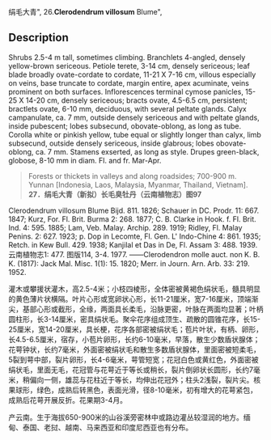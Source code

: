 绢毛大青",
26.**Clerodendrum villosum** Blume",

## Description
Shrubs 2.5-4 m tall,  sometimes  climbing.  Branchlets 4-angled,  densely  yellow-brown  sericeous.  Petiole terete, 3-14 cm, densely sericeous; leaf blade broadly ovate-cordate to cordate, 11-21 X 7-16 cm, villous especially on veins, base truncate to cordate, margin entire, apex acuminate, veins prominent on both surfaces. Inflorescences terminal cymose panicles, 15-25 X 14-20 cm, densely sericeous; bracts ovate, 4.5-6.5 cm, persistent; bractlets ovate, 6-10 mm, deciduous, with several peltate glands. Calyx campanulate, ca. 7 mm, outside densely sericeous and with peltate glands, inside pubescent; lobes subsecund, obovate-oblong, as long as tube. Corolla white or pinkish yellow, tube equal or slightly longer than calyx, limb subsecund, outside densely sericeous, inside glabrous; lobes obovate-oblong, ca. 7 mm. Stamens exserted, as long as style. Drupes green-black, globose, 8-10 mm in diam. Fl. and fr. Mar-Apr.

> Forests or thickets in valleys and along roadsides; 700-900 m. Yunnan [Indonesia, Laos, Malaysia, Myanmar, Thailand, Vietnam].
**27．绢毛大青（新拟）长毛臭牡丹（云南植物志）图97**

Clerodendrum villosum Blume Bijd. 811. 1826; Schauer in DC. Prodr. 11: 667. 1847; Kurz, For. Fl. Brit. Burma 2: 268. 1877; C. B. Clarke in Hook. f. Fl. Brit. Ind. 4: 595. 1885; Lam, Veb. Malay. Archip. 289. 1919; Ridley, Fl. Malay Penins. 2: 627. 1923; p. Dop in Lecomte, Fl. Gen. L' Indo-Chine 4: 861. 1935; Retch. in Kew Bull. 429. 1938; Kanjilal et Das in De, Fl. Assam 3: 488. 1939. 云南植物志1: 477. 图版114, 3-4. 1977. ——Clerodendron molle auct. non K. B. K. (1817): Jack Mal. Misc. 1(1): 15. 1820; Merr. in Journ. Arn. Arb. 33: 219. 1952.

灌木或攀援状灌木，高2.5-4米；小枝四棱形，全体密被黄褐色绢状毛，髓具明显的黄色薄片状横隔。叶片心形或宽卵状心形，长11-21厘米，宽7-16厘米，顶端渐尖，基部心形或截形，全缘，两面具长柔毛，沿脉更密，叶脉在两面均显著；叶柄圆柱形，长3-14厘米，密具绢状毛。聚伞花序组成顶生、疏散的圆锥花序，长15-25厘米，宽14-20厘米，具长梗，花序各部密被绢状毛；苞片叶状，有柄、卵形，长4.5-6.5厘米，宿存，小苞片卵形，长约6-10毫米，早落，散生少数盾状腺体；花萼钟状，长约7毫米，外面密被绢状毛和散生多数盾状腺体，里面密被短柔毛，5裂到萼中部，裂片卵形，长4-6毫米，萼管短宽；花冠白色或黄红色，外面密被绢状毛，里面无毛，花冠管与花萼近于等长或稍长，裂片倒卵状长圆形，长约7毫米，稍偏向一侧，雄蕊与花柱近于等长，均伸出花冠外；柱头2浅裂，裂片尖。核果球形，绿色，成熟后转黑色，表面光滑，径8-10毫米，初有增大的花萼紧包，成熟后花萼开展反折。花果期3-4月。

产云南。生于海拔650-900米的山谷溪旁密林中或路边灌丛较湿润的地方。缅甸、泰国、老挝、越南、马来西亚和印度尼西亚也有分布。
